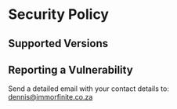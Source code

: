 # Security Policy

## Supported Versions


## Reporting a Vulnerability

Send a detailed email with your contact details to: dennis@immorfinite.co.za
